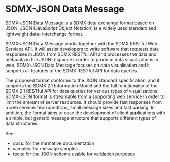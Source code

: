 # SDMX-JSON Data Message

SDMX-JSON Data Message is a SDMX data exchange format based on JSON. JSON
(JavaScript Object Notation) is a widely used standardised lightweight data-
interchange format.

SDMX-JSON Data Message works together with the SDMX RESTful Web Services API. It
will assist developers to write software that requests data responses in JSON
from SDMX RESTful API and processes the data and metadata in the JSON response
in order to produce data visualizations in web. SDMX-JSON Data Message focuses
on data visualisation and it supports all features of the SDMX RESTful API for
data queries.

The proposed format conforms to the JSON standard specification, and it supports
the SDMX 2.1 Information Model and the full functionality of the SDMX 2.1
RESTful API for data queries for various types of visualisations. SDMX-JSON
format is streamable from a supporting web service in order to limit the amount
of server resources. It should provide fast responses from a web service: few
roundtrips, small message sizes and fast parsing. In addition, the format aims
to ease the development of client applications with a simple, but generic
message structure that supports different types of data structures.

See:
- docs: for the normative documentation
- samples: for message samples
- tools: for the JSON schema usable for validation purposes
